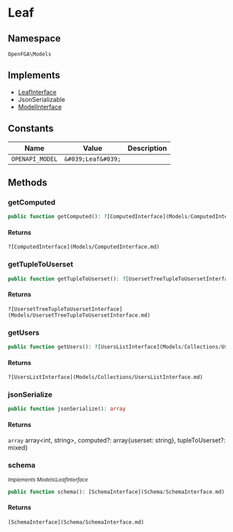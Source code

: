 # Leaf


## Namespace
`OpenFGA\Models`

## Implements
* [LeafInterface](Models/LeafInterface.md)
* JsonSerializable
* [ModelInterface](Models/ModelInterface.md)

## Constants
| Name | Value | Description |
|------|-------|-------------|
| `OPENAPI_MODEL` | `&#039;Leaf&#039;` |  |


## Methods
### getComputed


```php
public function getComputed(): ?[ComputedInterface](Models/ComputedInterface.md)
```



#### Returns
`?[ComputedInterface](Models/ComputedInterface.md)`

### getTupleToUserset


```php
public function getTupleToUserset(): ?[UsersetTreeTupleToUsersetInterface](Models/UsersetTreeTupleToUsersetInterface.md)
```



#### Returns
`?[UsersetTreeTupleToUsersetInterface](Models/UsersetTreeTupleToUsersetInterface.md)`

### getUsers


```php
public function getUsers(): ?[UsersListInterface](Models/Collections/UsersListInterface.md)
```



#### Returns
`?[UsersListInterface](Models/Collections/UsersListInterface.md)`

### jsonSerialize


```php
public function jsonSerialize(): array
```



#### Returns
`array`
 array&lt;int, string&gt;, computed?: array{userset: string}, tupleToUserset?: mixed}

### schema

*<small>Implements Models\LeafInterface</small>*  

```php
public function schema(): [SchemaInterface](Schema/SchemaInterface.md)
```



#### Returns
`[SchemaInterface](Schema/SchemaInterface.md)`

